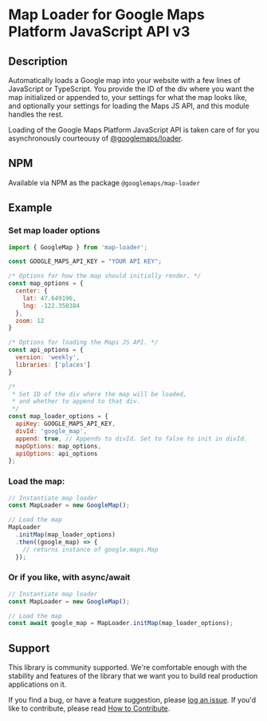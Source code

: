 Map Loader for Google Maps Platform JavaScript API v3
==================================

## Description
Automatically loads a Google map into your website with a few lines of JavaScript or TypeScript. You provide the ID of the div where you want the map initialized or appended to, your settings for what the map looks like, and optionally your settings for loading the Maps JS API, and this module handles the rest.

Loading of the Google Maps Platform JavaScript API is taken care of for you asynchronously courteousy of [@googlemaps/loader](https://www.npmjs.com/package/@googlemaps/loader).

## NPM

Available via NPM as the package `@googlemaps/map-loader`

## Example

### Set map loader options
``` javascript
import { GoogleMap } from 'map-loader';

const GOOGLE_MAPS_API_KEY = "YOUR API KEY";

/* Options for how the map should initially render. */
const map_options = {
  center: {
    lat: 47.649196,
    lng: -122.350384
  },
  zoom: 12
}

/* Options for loading the Maps JS API. */
const api_options = {
  version: 'weekly',
  libraries: ['places']
}

/*
 * Set ID of the div where the map will be loaded,
 * and whether to append to that div.
 */
const map_loader_options = {
  apiKey: GOOGLE_MAPS_API_KEY,
  divId: 'google_map',
  append: true, // Appends to divId. Set to false to init in divId.
  mapOptions: map_options,
  apiOptions: api_options
};
```
### Load the map:
``` javascript
// Instantiate map loader
const MapLoader = new GoogleMap();

// Load the map
MapLoader
  .initMap(map_loader_options)
  .then((google_map) => {
    // returns instance of google.maps.Map
  });
```

### Or if you like, with async/await
``` javascript
// Instantiate map loader
const MapLoader = new GoogleMap();

// Load the map
const await google_map = MapLoader.initMap(map_loader_options);
```

## Support

This library is community supported. We're comfortable enough with the stability and features of
the library that we want you to build real production applications on it.

If you find a bug, or have a feature suggestion, please [log an issue][issues]. If you'd like to
contribute, please read [How to Contribute][contrib].

[issues]: https://github.com/googlemaps/js-map-loader
[contrib]: https://github.com/googlemaps/js-map-loader/blob/master/CONTRIB.md
